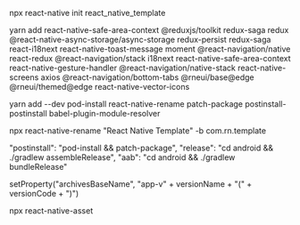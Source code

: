npx react-native init react_native_template

yarn add react-native-safe-area-context @reduxjs/toolkit redux-saga redux @react-native-async-storage/async-storage redux-persist redux-saga react-i18next react-native-toast-message moment @react-navigation/native react-redux @react-navigation/stack i18next react-native-safe-area-context react-native-gesture-handler @react-navigation/native-stack react-native-screens axios @react-navigation/bottom-tabs @rneui/base@edge @rneui/themed@edge react-native-vector-icons

yarn add --dev pod-install react-native-rename patch-package postinstall-postinstall babel-plugin-module-resolver

npx react-native-rename "React Native Template" -b com.rn.template

"postinstall": "pod-install && patch-package",
"release": "cd android && ./gradlew assembleRelease",
"aab": "cd android && ./gradlew bundleRelease"

setProperty("archivesBaseName", "app-v" + versionName + "(" + versionCode + ")")

npx react-native-asset